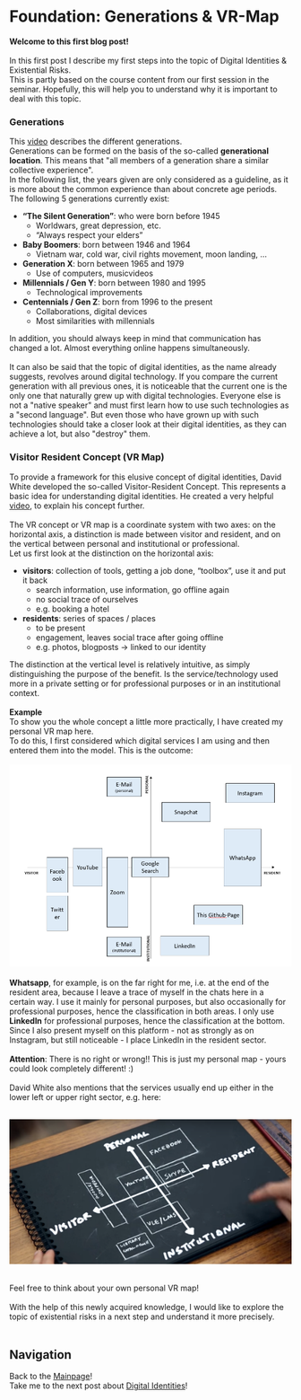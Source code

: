 # Foundation: Generations & VR-Map

**Welcome to this first blog post!**<br><br>
In this first post I describe my first steps into the topic of Digital Identities & Existential Risks. <br>
This is partly based on the course content from our first session in the seminar. Hopefully, this will help you to understand why it is important to deal with this topic.

### Generations 
This [video](https://www.youtube.com/watch?v=TtIojDWOsgg) describes the different generations.<br>
Generations can be formed on the basis of the so-called **generational location**. This means that "all members of a generation share a similar collective experience". <br>
In the following list, the years given are only considered as a guideline, as it is more about the common experience than about concrete age periods.<br>
The following 5 generations currently exist:

- **“The Silent Generation”**: who were born before 1945
  - Worldwars, great depression, etc.
  - “Always respect your elders”
- **Baby Boomers**: born between 1946 and 1964
  - Vietnam war, cold war, civil rights movement, moon landing, …
- **Generation X**: born between 1965 and 1979
  - Use of computers, musicvideos
- **Millennials / Gen Y**: born between 1980 and 1995
  - Technological improvements
- **Centennials / Gen Z**: born from 1996 to the present
  - Collaborations, digital devices
  - Most similarities with millennials

In addition, you should always keep in mind that communication has changed a lot. Almost everything online happens simultaneously.<br><br>
It can also be said that the topic of digital identities, as the name already suggests, revolves around digital technology. If you compare the current generation with all previous ones, it is noticeable that the current one is the only one that naturally grew up with digital technologies. Everyone else is not a "native speaker" and must first learn how to use such technologies as a "second language". But even those who have grown up with such technologies should take a closer look at their digital identities, as they can achieve a lot, but also "destroy" them. 

### Visitor Resident Concept (VR Map)
To provide a framework for this elusive concept of digital identities, David White developed the so-called Visitor-Resident Concept. This represents a basic idea for understanding digital identities. He created a very helpful [video](https://youtu.be/MSK1Iw1XtwQ), to explain his concept further.<br><br>
The VR concept or VR map is a coordinate system with two axes: on the horizontal axis, a distinction is made between visitor and resident, and on the vertical between personal and institutional or professional.<br>
Let us first look at the distinction on the horizontal axis:

- **visitors**: collection of tools, getting a job done, “toolbox”, use it and put it back
  - search information, use information, go offline again
  - no social trace of ourselves
  - e.g. booking a hotel
- **residents**: series of spaces / places
  - to be present
  - engagement, leaves social trace after going offline
  - e.g. photos, blogposts -> linked to our identity


The distinction at the vertical level is relatively intuitive, as simply distinguishing the purpose of the benefit. Is the service/technology used more in a private setting or for professional purposes or in an institutional context.<br><br>
**Example**<br>
To show you the whole concept a little more practically, I have created my personal VR map here. <br>
To do this, I first considered which digital services I am using and then entered them into the model. This is the outcome:<br><br>
![My VR Map](/assets/img/vr_map.png)<br><br>
**Whatsapp**, for example, is on the far right for me, i.e. at the end of the resident area, because I leave a trace of myself in the chats here in a certain way. I use it mainly for personal purposes, but also occasionally for professional purposes, hence the classification in both areas. I only use **LinkedIn** for professional purposes, hence the classification at the bottom. Since I also present myself on this platform - not as strongly as on Instagram, but still noticeable - I place LinkedIn in the resident sector.<br><br>
**Attention**: There is no right or wrong!! This is just my personal map - yours could look completely different! :)<br><br>
David White also mentions that the services usually end up either in the lower left or upper right sector, e.g. here: <br><br>

![VR Map](/assets/img/vr_map2.png)<br><br>

Feel free to think about your own personal VR map!
<br><br>
With the help of this newly acquired knowledge, I would like to explore the topic of existential risks in a next step and understand it more precisely.<br><br>
## Navigation
Back to the [Mainpage](index.md)!<br>
Take me to the next post about [Digital Identities](2_digital_identities.md)!<br>



